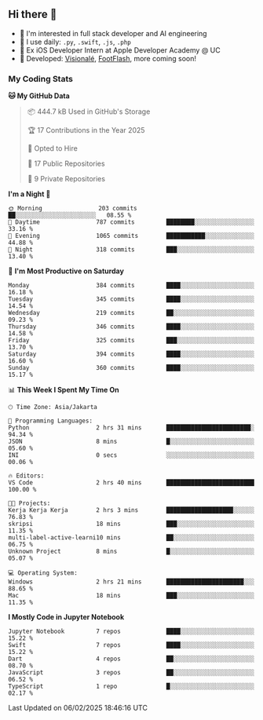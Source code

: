 ## Hi there 👋

- 🤖 I'm interested in full stack developer and AI engineering
- 🌱 I use daily: `.py`, `.swift`, `.js`, `.php`
- 🍎 Ex iOS Developer Intern at Apple Developer Academy @ UC
- 🔨 Developed: [Visionalé](https://apps.apple.com/id/app/visional%C3%A9/id6737191146), [FootFlash](https://apps.apple.com/id/app/footflash/id6550905078), more coming soon!

### My Coding Stats

<!--START_SECTION:waka-->
**🐱 My GitHub Data** 

> 📦 444.7 kB Used in GitHub's Storage 
 > 
> 🏆 17 Contributions in the Year 2025
 > 
> 💼 Opted to Hire
 > 
> 📜 17 Public Repositories 
 > 
> 🔑 9 Private Repositories 
 > 
**I'm a Night 🦉** 

```text
🌞 Morning                203 commits         ██░░░░░░░░░░░░░░░░░░░░░░░   08.55 % 
🌆 Daytime                787 commits         ████████░░░░░░░░░░░░░░░░░   33.16 % 
🌃 Evening                1065 commits        ███████████░░░░░░░░░░░░░░   44.88 % 
🌙 Night                  318 commits         ███░░░░░░░░░░░░░░░░░░░░░░   13.40 % 
```
📅 **I'm Most Productive on Saturday** 

```text
Monday                   384 commits         ████░░░░░░░░░░░░░░░░░░░░░   16.18 % 
Tuesday                  345 commits         ████░░░░░░░░░░░░░░░░░░░░░   14.54 % 
Wednesday                219 commits         ██░░░░░░░░░░░░░░░░░░░░░░░   09.23 % 
Thursday                 346 commits         ████░░░░░░░░░░░░░░░░░░░░░   14.58 % 
Friday                   325 commits         ███░░░░░░░░░░░░░░░░░░░░░░   13.70 % 
Saturday                 394 commits         ████░░░░░░░░░░░░░░░░░░░░░   16.60 % 
Sunday                   360 commits         ████░░░░░░░░░░░░░░░░░░░░░   15.17 % 
```


📊 **This Week I Spent My Time On** 

```text
🕑︎ Time Zone: Asia/Jakarta

💬 Programming Languages: 
Python                   2 hrs 31 mins       ████████████████████████░   94.34 % 
JSON                     8 mins              █░░░░░░░░░░░░░░░░░░░░░░░░   05.60 % 
INI                      0 secs              ░░░░░░░░░░░░░░░░░░░░░░░░░   00.06 % 

🔥 Editors: 
VS Code                  2 hrs 40 mins       █████████████████████████   100.00 % 

🐱‍💻 Projects: 
Kerja Kerja Kerja        2 hrs 3 mins        ███████████████████░░░░░░   76.83 % 
skripsi                  18 mins             ███░░░░░░░░░░░░░░░░░░░░░░   11.35 % 
multi-label-active-learni10 mins             ██░░░░░░░░░░░░░░░░░░░░░░░   06.75 % 
Unknown Project          8 mins              █░░░░░░░░░░░░░░░░░░░░░░░░   05.07 % 

💻 Operating System: 
Windows                  2 hrs 21 mins       ██████████████████████░░░   88.65 % 
Mac                      18 mins             ███░░░░░░░░░░░░░░░░░░░░░░   11.35 % 
```

**I Mostly Code in Jupyter Notebook** 

```text
Jupyter Notebook         7 repos             ████░░░░░░░░░░░░░░░░░░░░░   15.22 % 
Swift                    7 repos             ████░░░░░░░░░░░░░░░░░░░░░   15.22 % 
Dart                     4 repos             ██░░░░░░░░░░░░░░░░░░░░░░░   08.70 % 
JavaScript               3 repos             ██░░░░░░░░░░░░░░░░░░░░░░░   06.52 % 
TypeScript               1 repo              █░░░░░░░░░░░░░░░░░░░░░░░░   02.17 % 
```




 Last Updated on 06/02/2025 18:46:16 UTC
<!--END_SECTION:waka-->

<!--
**nico-samuelson/nico-samuelson** is a ✨ _special_ ✨ repository because its `README.md` (this file) appears on your GitHub profile.

Here are some ideas to get you started:

- 🔭 I’m currently working on ...
- 🌱 I’m currently learning ...
- 👯 I’m looking to collaborate on ...
- 🤔 I’m looking for help with ...
- 💬 Ask me about ...
- 📫 How to reach me: ...
- 😄 Pronouns: ...
- ⚡ Fun fact: ...
-->
